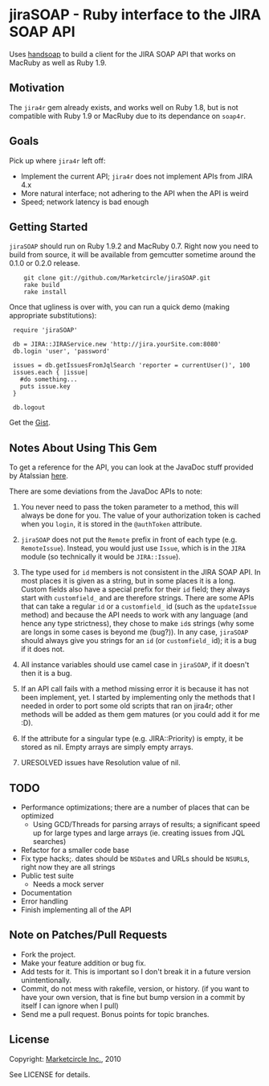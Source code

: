 jiraSOAP - Ruby interface to the JIRA SOAP API
==============================================

Uses [handsoap](http://wiki.github.com/unwire/handsoap/) to build a client for the JIRA SOAP API that works on MacRuby as well as Ruby 1.9.


Motivation
----------

The `jira4r` gem already exists, and works well on Ruby 1.8, but is not compatible with Ruby 1.9 or MacRuby due to its dependance on `soap4r`.


Goals
-----

Pick up where `jira4r` left off:

- Implement the current API; `jira4r` does not implement APIs from JIRA 4.x
- More natural interface; not adhering to the API when the API is weird
- Speed; network latency is bad enough


Getting Started
---------------

`jiraSOAP` should run on Ruby 1.9.2 and MacRuby 0.7. Right now you need to build from source, it will be available from gemcutter sometime around the 0.1.0 or 0.2.0 release.

        git clone git://github.com/Marketcircle/jiraSOAP.git
        rake build
        rake install

Once that ugliness is over with, you can run a quick demo (making appropriate substitutions):

     require 'jiraSOAP'

     db = JIRA::JIRAService.new 'http://jira.yourSite.com:8080'
     db.login 'user', 'password'

     issues = db.getIssuesFromJqlSearch 'reporter = currentUser()', 100
     issues.each { |issue|
       #do something...
       puts issue.key
     }

     db.logout

Get the [Gist](http://gist.github.com/602286).


Notes About Using This Gem
--------------------------

To get a reference for the API, you can look at the JavaDoc stuff provided by Atalssian [here](http://docs.atlassian.com/software/jira/docs/api/rpc-jira-plugin/latest/com/atlassian/jira/rpc/soap/JiraSoapService.html).

There are some deviations from the JavaDoc APIs to note:

1. You never need to pass the token parameter to a method, this will always be done for you. The value of your authorization token is cached when you `login`, it is stored in the `@authToken` attribute.

2. `jiraSOAP` does not put the `Remote` prefix in front of each type (e.g. `RemoteIssue`). Instead, you would just use `Issue`, which is in the `JIRA` module (so technically it would be `JIRA::Issue`).

3. The type used for `id` members is not consistent in the JIRA SOAP API. In most places it is given as a string, but in some places it is a long. Custom fields also have a special prefix for their `id` field; they always start with `customfield_` and are therefore strings. There are some APIs that can take a regular `id` or a `customfield_` id (such as the `updateIssue` method) and because the API needs to work with any language (and hence any type strictness), they chose to make `id`s strings (why some are longs in some cases is beyond me (bug?)).
In any case, `jiraSOAP` should always give you strings for an `id` (or `customfield_` id); it is a bug if it does not.

4. All instance variables should use camel case in `jiraSOAP`, if it doesn't then it is a bug.

5. If an API call fails with a method missing error it is because it has not been implement, yet. I started by implementing only the methods that I needed in order to port some old scripts that ran on jira4r; other methods will be added as them gem matures (or you could add it for me :D).

6. If the attribute for a singular type (e.g. JIRA::Priority) is empty, it be stored as nil. Empty arrays are simply empty arrays.

7. URESOLVED issues have Resolution value of nil.


TODO
----

- Performance optimizations; there are a number of places that can be optimized
  + Using GCD/Threads for parsing arrays of results; a significant speed up for large types and large arrays (ie. creating issues from JQL searches)
- Refactor for a smaller code base
- Fix type hacks;. dates should be `NSDate`s and URLs should be `NSURL`s, right now they are all strings
- Public test suite
  + Needs a mock server
- Documentation
- Error handling
- Finish implementing all of the API


Note on Patches/Pull Requests
-----------------------------

* Fork the project.
* Make your feature addition or bug fix.
* Add tests for it. This is important so I don't break it in a
  future version unintentionally.
* Commit, do not mess with rakefile, version, or history.
  (if you want to have your own version, that is fine but
   bump version in a commit by itself I can ignore when I pull)
* Send me a pull request. Bonus points for topic branches.


License
-------

Copyright: [Marketcircle Inc.](http://www.marketcircle.com/), 2010

See LICENSE for details.
